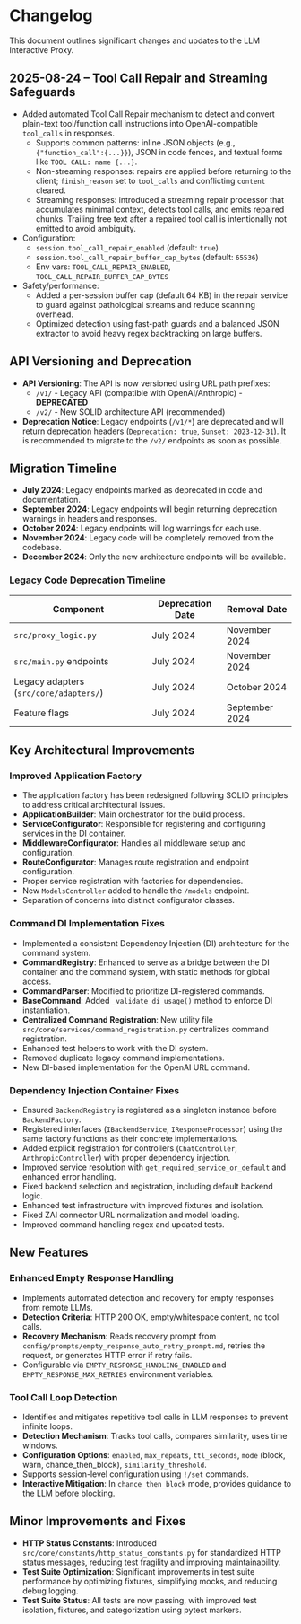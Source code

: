# Changelog

This document outlines significant changes and updates to the LLM Interactive Proxy.

## 2025-08-24 – Tool Call Repair and Streaming Safeguards

- Added automated Tool Call Repair mechanism to detect and convert plain-text tool/function call instructions into OpenAI-compatible `tool_calls` in responses.
  - Supports common patterns: inline JSON objects (e.g., `{"function_call":{...}}`), JSON in code fences, and textual forms like `TOOL CALL: name {...}`.
  - Non-streaming responses: repairs are applied before returning to the client; `finish_reason` set to `tool_calls` and conflicting `content` cleared.
  - Streaming responses: introduced a streaming repair processor that accumulates minimal context, detects tool calls, and emits repaired chunks. Trailing free text after a repaired tool call is intentionally not emitted to avoid ambiguity.
- Configuration:
  - `session.tool_call_repair_enabled` (default: `true`)
  - `session.tool_call_repair_buffer_cap_bytes` (default: `65536`)
  - Env vars: `TOOL_CALL_REPAIR_ENABLED`, `TOOL_CALL_REPAIR_BUFFER_CAP_BYTES`
- Safety/performance:
  - Added a per-session buffer cap (default 64 KB) in the repair service to guard against pathological streams and reduce scanning overhead.
  - Optimized detection using fast-path guards and a balanced JSON extractor to avoid heavy regex backtracking on large buffers.

## API Versioning and Deprecation

- **API Versioning**: The API is now versioned using URL path prefixes:
  - `/v1/` - Legacy API (compatible with OpenAI/Anthropic) - **DEPRECATED**
  - `/v2/` - New SOLID architecture API (recommended)
- **Deprecation Notice**: Legacy endpoints (`/v1/*`) are deprecated and will return deprecation headers (`Deprecation: true`, `Sunset: 2023-12-31`). It is recommended to migrate to the `/v2/` endpoints as soon as possible.

## Migration Timeline

- **July 2024**: Legacy endpoints marked as deprecated in code and documentation.
- **September 2024**: Legacy endpoints will begin returning deprecation warnings in headers and responses.
- **October 2024**: Legacy endpoints will log warnings for each use.
- **November 2024**: Legacy code will be completely removed from the codebase.
- **December 2024**: Only the new architecture endpoints will be available.

### Legacy Code Deprecation Timeline

| Component | Deprecation Date | Removal Date |
|---|---|---|
| `src/proxy_logic.py` | July 2024 | November 2024 |
| `src/main.py` endpoints | July 2024 | November 2024 |
| Legacy adapters (`src/core/adapters/`) | July 2024 | October 2024 |
| Feature flags | July 2024 | September 2024 |

## Key Architectural Improvements

### Improved Application Factory

- The application factory has been redesigned following SOLID principles to address critical architectural issues.
- **ApplicationBuilder**: Main orchestrator for the build process.
- **ServiceConfigurator**: Responsible for registering and configuring services in the DI container.
- **MiddlewareConfigurator**: Handles all middleware setup and configuration.
- **RouteConfigurator**: Manages route registration and endpoint configuration.
- Proper service registration with factories for dependencies.
- New `ModelsController` added to handle the `/models` endpoint.
- Separation of concerns into distinct configurator classes.

### Command DI Implementation Fixes

- Implemented a consistent Dependency Injection (DI) architecture for the command system.
- **CommandRegistry**: Enhanced to serve as a bridge between the DI container and the command system, with static methods for global access.
- **CommandParser**: Modified to prioritize DI-registered commands.
- **BaseCommand**: Added `_validate_di_usage()` method to enforce DI instantiation.
- **Centralized Command Registration**: New utility file `src/core/services/command_registration.py` centralizes command registration.
- Enhanced test helpers to work with the DI system.
- Removed duplicate legacy command implementations.
- New DI-based implementation for the OpenAI URL command.

### Dependency Injection Container Fixes

- Ensured `BackendRegistry` is registered as a singleton instance before `BackendFactory`.
- Registered interfaces (`IBackendService`, `IResponseProcessor`) using the same factory functions as their concrete implementations.
- Added explicit registration for controllers (`ChatController`, `AnthropicController`) with proper dependency injection.
- Improved service resolution with `get_required_service_or_default` and enhanced error handling.
- Fixed backend selection and registration, including default backend logic.
- Enhanced test infrastructure with improved fixtures and isolation.
- Fixed ZAI connector URL normalization and model loading.
- Improved command handling regex and updated tests.

## New Features

### Enhanced Empty Response Handling

- Implements automated detection and recovery for empty responses from remote LLMs.
- **Detection Criteria**: HTTP 200 OK, empty/whitespace content, no tool calls.
- **Recovery Mechanism**: Reads recovery prompt from `config/prompts/empty_response_auto_retry_prompt.md`, retries the request, or generates HTTP error if retry fails.
- Configurable via `EMPTY_RESPONSE_HANDLING_ENABLED` and `EMPTY_RESPONSE_MAX_RETRIES` environment variables.

### Tool Call Loop Detection

- Identifies and mitigates repetitive tool calls in LLM responses to prevent infinite loops.
- **Detection Mechanism**: Tracks tool calls, compares similarity, uses time windows.
- **Configuration Options**: `enabled`, `max_repeats`, `ttl_seconds`, `mode` (block, warn, chance_then_block), `similarity_threshold`.
- Supports session-level configuration using `!/set` commands.
- **Interactive Mitigation**: In `chance_then_block` mode, provides guidance to the LLM before blocking.

## Minor Improvements and Fixes

- **HTTP Status Constants**: Introduced `src/core/constants/http_status_constants.py` for standardized HTTP status messages, reducing test fragility and improving maintainability.
- **Test Suite Optimization**: Significant improvements in test suite performance by optimizing fixtures, simplifying mocks, and reducing debug logging.
- **Test Suite Status**: All tests are now passing, with improved test isolation, fixtures, and categorization using pytest markers.
